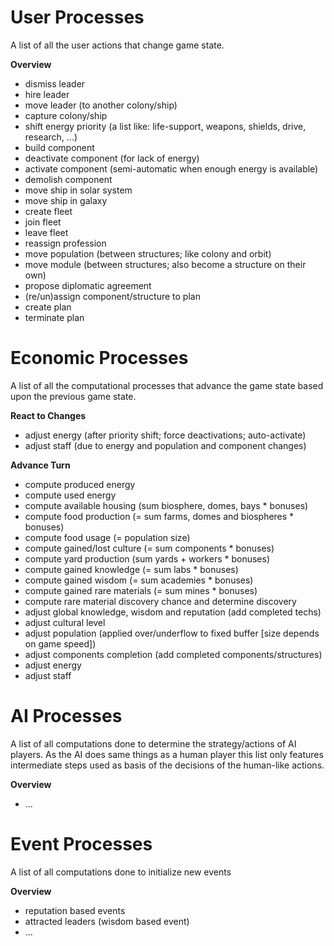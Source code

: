 # User Processes

A list of all the user actions that change game state.

**Overview**

* dismiss leader
* hire leader
* move leader (to another colony/ship)
* capture colony/ship
* shift energy priority (a list like: life-support, weapons, shields, drive, research, ...)
* build component
* deactivate component (for lack of energy)
* activate component (semi-automatic when enough energy is available)
* demolish component
* move ship in solar system
* move ship in galaxy 
* create fleet
* join fleet
* leave fleet
* reassign profession 
* move population (between structures; like colony and orbit)
* move module (between structures; also become a structure on their own)
* propose diplomatic agreement
* (re/un)assign component/structure to plan
* create plan
* terminate plan


# Economic Processes

A list of all the computational processes that advance the game state based upon the previous game state.

**React to Changes**

* adjust energy (after priority shift; force deactivations; auto-activate)
* adjust staff (due to energy and population and component changes)


**Advance Turn**

* compute produced energy
* compute used energy
* compute available housing (sum biosphere, domes, bays * bonuses)
* compute food production (= sum farms, domes and biospheres * bonuses)
* compute food usage (= population size)
* compute gained/lost culture (= sum components * bonuses)
* compute yard production (sum yards + workers * bonuses)
* compute gained knowledge (= sum labs * bonuses)
* compute gained wisdom (= sum academies * bonuses)
* compute gained rare materials (= sum mines * bonuses)
* compute rare material discovery chance and determine discovery
* adjust global knowledge, wisdom and reputation (add completed techs)
* adjust cultural level
* adjust population (applied over/underflow to fixed buffer [size depends on game speed])
* adjust components completion (add completed components/structures)
* adjust energy
* adjust staff


# AI Processes

A list of all computations done to determine the strategy/actions of AI players.
As the AI does same things as a human player this list only features intermediate steps 
used as basis of the decisions of the human-like actions.


**Overview**

* ...


# Event Processes

A list of all computations done to initialize new events

**Overview**

* reputation based events
* attracted leaders (wisdom based event)
* ...
